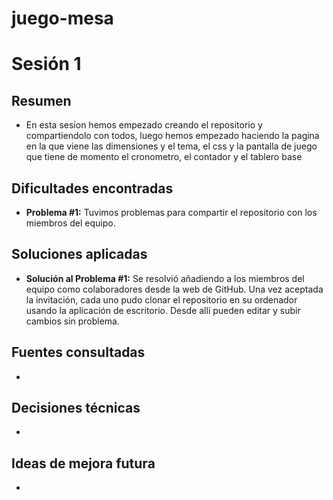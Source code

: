 # juego-mesa
# Sesión 1

## Resumen
- En esta sesion hemos empezado creando el repositorio y compartiendolo con todos, luego hemos empezado haciendo la pagina en la que viene las dimensiones y el tema, el css y la pantalla de juego que tiene de momento el cronometro, el contador y el tablero base

## Dificultades encontradas
- **Problema #1:** Tuvimos problemas para compartir el repositorio con los miembros del equipo.

## Soluciones aplicadas
- **Solución al Problema #1:** Se resolvió añadiendo a los miembros del equipo como colaboradores desde la web de GitHub. Una vez aceptada la invitación, cada uno pudo clonar el repositorio en su ordenador usando la aplicación de escritorio. Desde allí pueden editar y subir cambios sin problema.

## Fuentes consultadas
- 

## Decisiones técnicas
- 

## Ideas de mejora futura
- 


